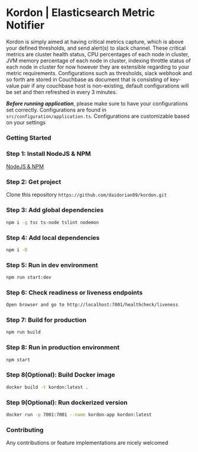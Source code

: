 # Kordon | Elasticsearch Metric Notifier
Kordon is simply aimed at having critical metrics capture, which is above your defined thresholds, and send alert(s) to slack channel. These critical metrics are cluster health status, CPU percentages of each node in cluster, JVM memory percentage of each node in cluster, indexing throttle status of each node in cluster for now however they are extensible regarding to your metric requirements. Configurations such as thresholds, slack webhook and so forth are stored in Couchbase as document that is consisting of key-value pair if any couchbase host is non-existing, default configurations will be set and then refreshed in every 3 minutes.

***Before running application***, please make sure to have your configurations set correctly. Configurations are found in ```src/configuration/application.ts```. Configurations are customizable based on your settings

### Getting Started

### Step 1: Install NodeJS & NPM

[NodeJS & NPM](https://nodejs.org/en/download/)

### Step 2: Get project

Clone this repository 
```https://github.com/daidorian09/kordon.git```

### Step 3: Add global dependencies

```bash
npm i -g tsc ts-node tslint nodemon
```

### Step 4: Add local dependencies

```bash
npm i -D
```

### Step 5: Run in dev environment

```bash
npm run start:dev
```

### Step 6: Check readiness or liveness endpoints

```bash
Open browser and go to http://localhost:7001/healthcheck/liveness
```

### Step 7: Build for production

```bash
npm run build
```

### Step 8: Run in production environment

```bash
npm start
```

### Step 8(Optional): Build Docker image

```bash
docker build -t kordon:latest .
```

### Step 9(Optional): Run dockerized version

```bash
docker run -p 7001:7001 --name kordon-app kordon:latest
```


### Contributing
Any contributions or feature implementations are nicely welcomed
